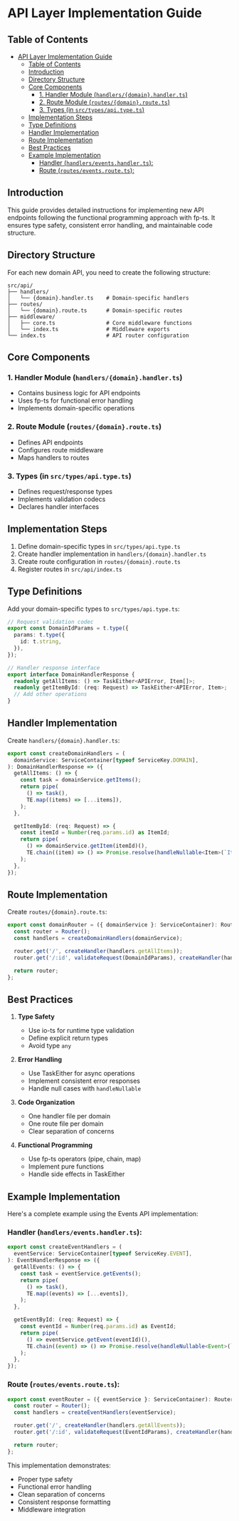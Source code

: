 # API Layer Implementation Guide

## Table of Contents

- [API Layer Implementation Guide](#api-layer-implementation-guide)
  - [Table of Contents](#table-of-contents)
  - [Introduction](#introduction)
  - [Directory Structure](#directory-structure)
  - [Core Components](#core-components)
    - [1. Handler Module (`handlers/{domain}.handler.ts`)](#1-handler-module-handlersdomainhandlerts)
    - [2. Route Module (`routes/{domain}.route.ts`)](#2-route-module-routesdomainroutets)
    - [3. Types (in `src/types/api.type.ts`)](#3-types-in-srctypesapitypets)
  - [Implementation Steps](#implementation-steps)
  - [Type Definitions](#type-definitions)
  - [Handler Implementation](#handler-implementation)
  - [Route Implementation](#route-implementation)
  - [Best Practices](#best-practices)
  - [Example Implementation](#example-implementation)
    - [Handler (`handlers/events.handler.ts`):](#handler-handlerseventshandlerts)
    - [Route (`routes/events.route.ts`):](#route-routeseventsroutets)

## Introduction

This guide provides detailed instructions for implementing new API endpoints following the functional programming approach with fp-ts. It ensures type safety, consistent error handling, and maintainable code structure.

## Directory Structure

For each new domain API, you need to create the following structure:

```
src/api/
├── handlers/
│   └── {domain}.handler.ts    # Domain-specific handlers
├── routes/
│   └── {domain}.route.ts      # Domain-specific routes
├── middleware/
│   ├── core.ts                # Core middleware functions
│   └── index.ts               # Middleware exports
└── index.ts                   # API router configuration
```

## Core Components

### 1. Handler Module (`handlers/{domain}.handler.ts`)

- Contains business logic for API endpoints
- Uses fp-ts for functional error handling
- Implements domain-specific operations

### 2. Route Module (`routes/{domain}.route.ts`)

- Defines API endpoints
- Configures route middleware
- Maps handlers to routes

### 3. Types (in `src/types/api.type.ts`)

- Defines request/response types
- Implements validation codecs
- Declares handler interfaces

## Implementation Steps

1. Define domain-specific types in `src/types/api.type.ts`
2. Create handler implementation in `handlers/{domain}.handler.ts`
3. Create route configuration in `routes/{domain}.route.ts`
4. Register routes in `src/api/index.ts`

## Type Definitions

Add your domain-specific types to `src/types/api.type.ts`:

```typescript
// Request validation codec
export const DomainIdParams = t.type({
  params: t.type({
    id: t.string,
  }),
});

// Handler response interface
export interface DomainHandlerResponse {
  readonly getAllItems: () => TaskEither<APIError, Item[]>;
  readonly getItemById: (req: Request) => TaskEither<APIError, Item>;
  // Add other operations
}
```

## Handler Implementation

Create `handlers/{domain}.handler.ts`:

```typescript
export const createDomainHandlers = (
  domainService: ServiceContainer[typeof ServiceKey.DOMAIN],
): DomainHandlerResponse => ({
  getAllItems: () => {
    const task = domainService.getItems();
    return pipe(
      () => task(),
      TE.map((items) => [...items]),
    );
  },

  getItemById: (req: Request) => {
    const itemId = Number(req.params.id) as ItemId;
    return pipe(
      () => domainService.getItem(itemId)(),
      TE.chain((item) => () => Promise.resolve(handleNullable<Item>(`Item not found`)(item))),
    );
  },
});
```

## Route Implementation

Create `routes/{domain}.route.ts`:

```typescript
export const domainRouter = ({ domainService }: ServiceContainer): Router => {
  const router = Router();
  const handlers = createDomainHandlers(domainService);

  router.get('/', createHandler(handlers.getAllItems));
  router.get('/:id', validateRequest(DomainIdParams), createHandler(handlers.getItemById));

  return router;
};
```

## Best Practices

1. **Type Safety**

   - Use io-ts for runtime type validation
   - Define explicit return types
   - Avoid type `any`

2. **Error Handling**

   - Use TaskEither for async operations
   - Implement consistent error responses
   - Handle null cases with `handleNullable`

3. **Code Organization**

   - One handler file per domain
   - One route file per domain
   - Clear separation of concerns

4. **Functional Programming**
   - Use fp-ts operators (pipe, chain, map)
   - Implement pure functions
   - Handle side effects in TaskEither

## Example Implementation

Here's a complete example using the Events API implementation:

### Handler (`handlers/events.handler.ts`):

```typescript
export const createEventHandlers = (
  eventService: ServiceContainer[typeof ServiceKey.EVENT],
): EventHandlerResponse => ({
  getAllEvents: () => {
    const task = eventService.getEvents();
    return pipe(
      () => task(),
      TE.map((events) => [...events]),
    );
  },

  getEventById: (req: Request) => {
    const eventId = Number(req.params.id) as EventId;
    return pipe(
      () => eventService.getEvent(eventId)(),
      TE.chain((event) => () => Promise.resolve(handleNullable<Event>(`Event not found`)(event))),
    );
  },
});
```

### Route (`routes/events.route.ts`):

```typescript
export const eventRouter = ({ eventService }: ServiceContainer): Router => {
  const router = Router();
  const handlers = createEventHandlers(eventService);

  router.get('/', createHandler(handlers.getAllEvents));
  router.get('/:id', validateRequest(EventIdParams), createHandler(handlers.getEventById));

  return router;
};
```

This implementation demonstrates:

- Proper type safety
- Functional error handling
- Clean separation of concerns
- Consistent response formatting
- Middleware integration
